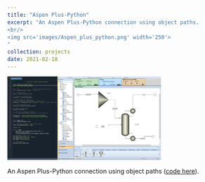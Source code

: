 ```yaml
---
title: "Aspen Plus-Python"
excerpt: "An Aspen Plus-Python connection using object paths. 
<br/>
<img src='images/Aspen_plus_python.png' width='250'>
"
collection: projects
date: 2021-02-18
---
```


<img src='../images/Aspen_plus_python.png' width='350'>

An Aspen Plus-Python connection using object paths ([code here](https://github.com/edgarsmdn/Aspen_Plus_Python)).
